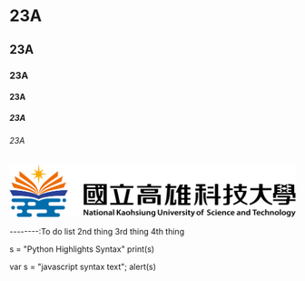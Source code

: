 # 23A
## 23A
### 23A
#### 23A
##### 23A
###### 23A

![NKUST](nkust.png "高科大")


--------:To do list
2nd thing
3rd thing
4th thing


s = "Python Highlights Syntax"
print(s)

var s = "javascript syntax text";
alert(s)
